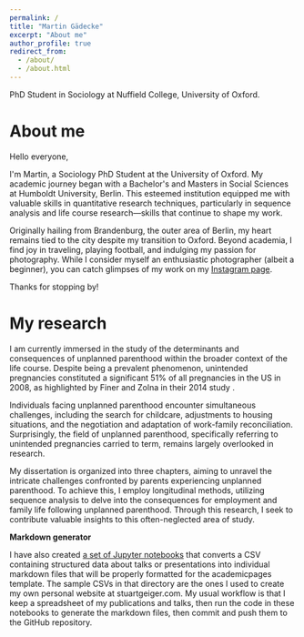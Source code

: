 ```yaml
---
permalink: /
title: "Martin Gädecke"
excerpt: "About me"
author_profile: true
redirect_from:
  - /about/
  - /about.html
---
```


PhD Student in Sociology at Nuffield College, University of Oxford.

About me
======
Hello everyone,

I'm Martin, a Sociology PhD Student at the University of Oxford. My academic journey began with a Bachelor's and Masters in Social Sciences at Humboldt University, Berlin. This esteemed institution equipped me with valuable skills in quantitative research techniques, particularly in sequence analysis and life course research—skills that continue to shape my work.

Originally hailing from Brandenburg, the outer area of Berlin, my heart remains tied to the city despite my transition to Oxford. Beyond academia, I find joy in traveling, playing football, and indulging my passion for photography. While I consider myself an enthusiastic photographer (albeit a beginner), you can catch glimpses of my work on my [Instagram page](https://www.instagram.com/m.a.gaedecke/).

Thanks for stopping by!

My research
======
I am currently immersed in the study of the determinants and consequences of unplanned parenthood within the broader context of the life course. Despite being a prevalent phenomenon, unintended pregnancies constituted a significant 51% of all pregnancies in the US in 2008, as highlighted by Finer and Zolna in their 2014 study [](https://pubmed.ncbi.nlm.nih.gov/24354819/).

Individuals facing unplanned parenthood encounter simultaneous challenges, including the search for childcare, adjustments to housing situations, and the negotiation and adaptation of work-family reconciliation. Surprisingly, the field of unplanned parenthood, specifically referring to unintended pregnancies carried to term, remains largely overlooked in research.

My dissertation is organized into three chapters, aiming to unravel the intricate challenges confronted by parents experiencing unplanned parenthood. To achieve this, I employ longitudinal methods, utilizing sequence analysis to delve into the consequences for employment and family life following unplanned parenthood. Through this research, I seek to contribute valuable insights to this often-neglected area of study.

**Markdown generator**

I have also created [a set of Jupyter notebooks](https://github.com/academicpages/academicpages.github.io/tree/master/markdown_generator
) that converts a CSV containing structured data about talks or presentations into individual markdown files that will be properly formatted for the academicpages template. The sample CSVs in that directory are the ones I used to create my own personal website at stuartgeiger.com. My usual workflow is that I keep a spreadsheet of my publications and talks, then run the code in these notebooks to generate the markdown files, then commit and push them to the GitHub repository.
